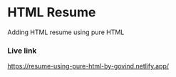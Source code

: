 # HTML Resume

Adding HTML resume using pure HTML

### Live link
https://resume-using-pure-html-by-govind.netlify.app/

